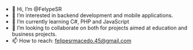 - 👋 Hi, I’m @FelypeSR
- 👀 I’m interested in backend development and mobile applications.
- 🌱 I’m currently learning C#, PHP and JavaScript
- 💞️ I’m looking to collaborate on both for projects aimed at education and business projects.
- 📫 How to reach: felipesrmacedo.45@gmail.com

<!---
FelypeSR/FelypeSR is a ✨ special ✨ repository because its `README.md` (this file) appears on your GitHub profile.
You can click the Preview link to take a look at your changes.
--->

